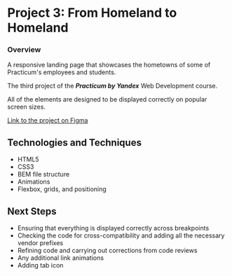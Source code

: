 # Project 3: From Homeland to Homeland

### Overview  
  
A responsive landing page that showcases the hometowns of some of Practicum's employees and students.

The third project of the ***Practicum by Yandex*** Web Development course.

All of the elements are designed to be displayed correctly on popular screen sizes.

[Link to the project on Figma](https://www.figma.com/file/1zCYcflj6BJx5VqOvXU9nb/Sprint-3-From-Homeland-to-Homeland-desktop-mobile?node-id=0%3A1)

## Technologies and Techniques
- HTML5
- CSS3
- BEM file structure
- Animations
- Flexbox, grids, and positioning

## Next Steps
- Ensuring that everything is displayed correctly across breakpoints
- Checking the code for cross-compatibility and adding all the necessary vendor prefixes
- Refining code and carrying out corrections from code reviews
- Any additional link animations
- Adding tab icon






